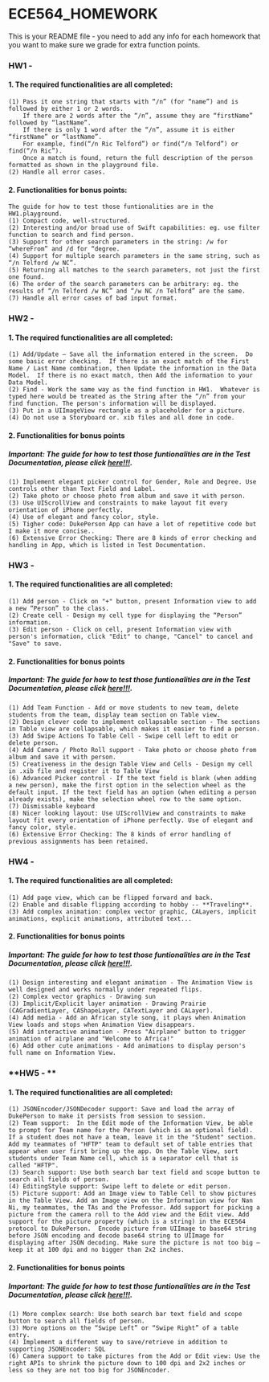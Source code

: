 #  ECE564_HOMEWORK
This is your README file - you need to add any info for each homework that you want to make sure we grade for extra function points.  
### HW1 -
#### 1. The required functionalities are all completed:
    (1) Pass it one string that starts with “/n” (for “name”) and is followed by either 1 or 2 words. 
        If there are 2 words after the “/n”, assume they are “firstName” followed by “lastName”.  
        If there is only 1 word after the “/n”, assume it is either “firstName” or “lastName”. 
        For example, find(“/n Ric Telford”) or find(“/n Telford”) or find(“/n Ric”). 
        Once a match is found, return the full description of the person formatted as shown in the playground file.
    (2) Handle all error cases.


#### 2. Functionalities for bonus points:
    The guide for how to test those funtionalities are in the HW1.playground.
    (1) Compact code, well-structured.
    (2) Interesting and/or broad use of Swift capabilities: eg. use filter function to search and find person.
    (3) Support for other search parameters in the string: /w for “whereFrom” and /d for “degree.
    (4) Support for multiple search parameters in the same string, such as “/n Telford /w NC”.
    (5) Returning all matches to the search parameters, not just the first one found.
    (6) The order of the search parameters can be arbitrary: eg. the results of “/n Telford /w NC” and “/w NC /n Telford” are the same.
    (7) Handle all error cases of bad input format.



### HW2 - 
#### 1. The required functionalities are all completed:
    (1) Add/Update – Save all the information entered in the screen.  Do some basic error checking.  If there is an exact match of the First Name / Last Name combination, then Update the information in the Data Model.  If there is no exact match, then Add the information to your Data Model.
    (2) Find - Work the same way as the find function in HW1.  Whatever is typed here would be treated as the String after the “/n” from your find function. The person's information will be displayed.
    (3) Put in a UIImageView rectangle as a placeholder for a picture. 
    (4) Do not use a Storyboard or. xib files and all done in code.

#### 2. Functionalities for bonus points
##### Important: The guide for how to test those funtionalities are in the Test Documentation, please click [here!!!](https://gitlab.oit.duke.edu/nn75/ece564_homework/blob/master/Test_Document/test_document.md).
    
    
    (1) Implement elegant picker control for Gender, Role and Degree. Use controls other than Text Field and Label.
    (2) Take photo or choose photo from album and save it with person.
    (3) Use UIScrollView and constraints to make layout fit every orientation of iPhone perfectly.
    (4) Use of elegant and fancy color, style.
    (5) Tigher code: DukePerson App can have a lot of repetitive code but I make it more concise..
    (6) Extensive Error Checking: There are 8 kinds of error checking and handling in App, which is listed in Test Documentation.
    


### HW3 - 
#### 1. The required functionalities are all completed:
    (1) Add person - Click on "+" button, present Information view to add a new “Person” to the class.
    (2) Create cell - Design my cell type for displaying the “Person” information.
    (3) Edit person - Click on cell, present Information view with person's information, click "Edit" to change, "Cancel" to cancel and "Save" to save.
    
#### 2. Functionalities for bonus points    
##### Important: The guide for how to test those funtionalities are in the Test Documentation, please click [here!!!](https://gitlab.oit.duke.edu/nn75/ece564_homework/blob/master/Test_Document/test_document.md).
    (1) Add Team Function - Add or move students to new team, delete students from the team, display team section on Table view.
    (2) Design clever code to implement collapsable section - The sections in Table view are collapsable, which makes it easier to find a person.
    (3) Add Swipe Actions To Table Cell - Swipe cell left to edit or delete person.
    (4) Add Camera / Photo Roll support - Take photo or choose photo from album and save it with person.
    (5) Creativeness in the design Table View and Cells - Design my cell in .xib file and register it to Table View
    (6) Advanced Picker control - If the text field is blank (when adding a new person), make the first option in the selection wheel as the default input. If the text field has an option (when editing a person already exists), make the selection wheel row to the same option.
    (7) Dismissable keyboard
    (8) Nicer looking layout: Use UIScrollView and constraints to make layout fit every orientation of iPhone perfectly. Use of elegant and fancy color, style.
    (6) Extensive Error Checking: The 8 kinds of error handling of previous assignments has been retained.


### HW4 - 
#### 1. The required functionalities are all completed:
    (1) Add page view, which can be flipped forward and back.
    (2) Enable and disable flipping according to hobby -- **Traveling**.
    (3) Add complex animation: complex vector graphic, CALayers, implicit animations, explicit animations, attributed text...
    
#### 2. Functionalities for bonus points
##### Important: The guide for how to test those funtionalities are in the Test Documentation, please click [here!!!](https://gitlab.oit.duke.edu/nn75/ece564_homework/blob/master/Test_Document/test_document.md).
    (1) Design interesting and elegant animation - The Animation View is well designed and works normally under repeated flips.
    (2) Complex vector graphics - Drawing sun
    (3) Implicit/Explicit layer animation - Drawing Prairie (CAGradientLayer, CAShapeLayer, CATextLayer and CALayer).
    (4) Add media - Add an African style song, it plays when Animation View loads and stops when Animation View disappears.
    (5) Add interactive animation - Press "Airplane" button to trigger animation of airplane and "Welcome to Africa!"
    (6) Add other cute animations - Add animations to display person's full name on Information View.
    
    

### **HW5 - **
#### 1. The required functionalities are all completed:
    (1) JSONEncoder/JSONDecoder support: Save and load the array of DukePerson to make it persists from session to session.
    (2) Team support:  In the Edit mode of the Information View, be able to prompt for Team name for the Person (which is an optional field). If a student does not have a team, leave it in the "Student" section. Add my teammates of "HFTP" team to default set of table entries that appear when user first bring up the app. On the Table View, sort students under Team Name cell, which is a separator cell that is called "HFTP".
    (3) Search support: Use both search bar text field and scope button to search all fields of person.
    (4) EditingStyle support: Swipe left to delete or edit person.
    (5) Picture support: Add an Image view to Table Cell to show pictures in the Table View. Add an Image view on the Information view for Nan Ni, my teammates, the TAs and the Professor. Add support for picking a picture from the camera roll to the Add view and the Edit view. Add support for the picture property (which is a string) in the ECE564 protocol to DukePerson.  Encode picture from UIImage to base64 string before JSON encoding and decode base64 string to UIImage for displaying after JSON decoding. Make sure the picture is not too big – keep it at 100 dpi and no bigger than 2x2 inches.
    
#### 2. Functionalities for bonus points
##### Important: The guide for how to test those funtionalities are in the Test Documentation, please click [here!!!](https://gitlab.oit.duke.edu/nn75/ece564_homework/blob/master/Test_Document/test_document.md).
    (1) More complex search: Use both search bar text field and scope button to search all fields of person.
    (3) More options on the “Swipe Left” or “Swipe Right” of a table entry.
    (4) Implement a different way to save/retrieve in addition to supporting JSONEncoder: SQL
    (6) Camera support to take pictures from the Add or Edit view: Use the right APIs to shrink the picture down to 100 dpi and 2x2 inches or less so they are not too big for JSONEncoder.

